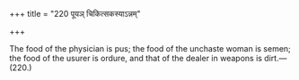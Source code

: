 +++
title = "220 पूयञ् चिकित्सकस्याऽन्नम्"

+++

The food of the physician is pus; the food of the unchaste woman is semen; the food of the usurer is ordure, and that of the dealer in weapons is dirt.—(220.)